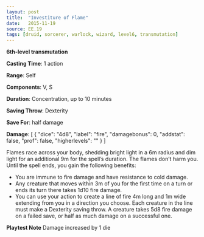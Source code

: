 ```yaml
---
layout: post
title:  "Investiture of Flame"
date:   2015-11-19
source: EE.19
tags: [druid, sorcerer, warlock, wizard, level6, transmutation]
---
```


**6th-level transmutation**

**Casting Time**: 1 action

**Range**: Self

**Components**: V, S

**Duration**: Concentration, up to 10 minutes

**Saving Throw**: Dexterity

**Save For**: half damage

**Damage**: [ { "dice": "4d8", "label": "fire", "damagebonus": 0, "addstat": false, "prof": false, "higherlevels": "" } ]

Flames race across your body, shedding bright light in a 6m radius and dim light for an additional 9m for the spell’s duration. The flames don’t harm you. Until the spell ends, you gain the following benefits:

* You are immune to fire damage and have resistance to cold damage.
* Any creature that moves within 3m of you for the first time on a turn or ends its turn there takes 1d10 fire damage.
* You can use your action to create a line of fire 4m long and 1m wide extending from you in a direction you choose. Each creature in the line must make a Dexterity saving throw. A creature takes 5d8 fire damage on a failed save, or half as much damage on a successful one.

**Playtest Note** Damage increased by 1 die
